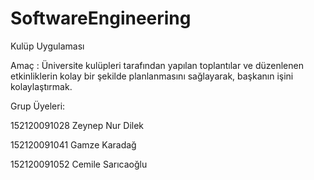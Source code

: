 SoftwareEngineering
===================
Kulüp Uygulaması

Amaç : Üniversite kulüpleri tarafından yapılan toplantılar ve düzenlenen etkinliklerin kolay bir şekilde 
planlanmasını sağlayarak, başkanın işini kolaylaştırmak.

Grup Üyeleri:

152120091028 Zeynep Nur Dilek

152120091041 Gamze Karadağ

152120091052 Cemile Sarıcaoğlu
